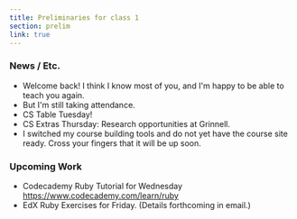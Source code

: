 ```yaml
---
title: Preliminaries for class 1
section: prelim
link: true
---
```

### News / Etc.

* Welcome back!  I think I know most of you, and I'm happy to be able to
  teach you again.
* But I'm still taking attendance.
* CS Table Tuesday!
* CS Extras Thursday: Research opportunities at Grinnell.
* I switched my course building tools and do not yet have the course
  site ready.  Cross your fingers that it will be up soon.

### Upcoming Work

* Codecademy Ruby Tutorial for Wednesday
  <https://www.codecademy.com/learn/ruby>
* EdX Ruby Exercises for Friday.  (Details forthcoming in email.)
